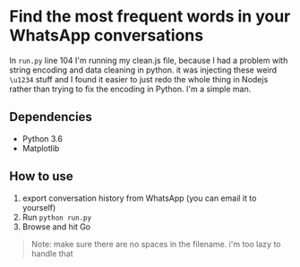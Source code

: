 # Find the most frequent words in your WhatsApp conversations

In ```run.py``` line 104 I'm running my clean.js file, because I had a problem with string encoding and data cleaning in python. it was injecting these weird ```\u1234``` stuff and I found it easier to just redo the whole thing in Nodejs rather than trying to fix the encoding in Python. I'm a simple man.

## Dependencies
* Python 3.6
* Matplotlib

## How to use
1. export conversation history from WhatsApp (you can email it to yourself)
2. Run ```python run.py```
3. Browse and hit Go


> Note: make sure there are no spaces in the filename. i'm too lazy to handle that